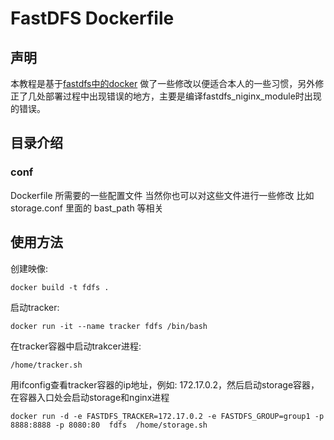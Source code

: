 # FastDFS Dockerfile

## 声明
本教程是基于[fastdfs中的docker](https://github.com/happyfish100/fastdfs/tree/master/docker) 做了一些修改以便适合本人的一些习惯，另外修正了几处部署过程中出现错误的地方，主要是编译fastdfs_niginx_module时出现的错误。


## 目录介绍
### conf 
Dockerfile 所需要的一些配置文件
当然你也可以对这些文件进行一些修改  比如 storage.conf 里面的 bast_path 等相关

## 使用方法
创建映像:
```
docker build -t fdfs .
```

启动tracker:
```
docker run -it --name tracker fdfs /bin/bash
```

在tracker容器中启动trakcer进程:
```
/home/tracker.sh
```

用ifconfig查看tracker容器的ip地址，例如: 172.17.0.2，然后启动storage容器，在容器入口处会启动storage和nginx进程
```
docker run -d -e FASTDFS_TRACKER=172.17.0.2 -e FASTDFS_GROUP=group1 -p 8888:8888 -p 8080:80  fdfs  /home/storage.sh
```

